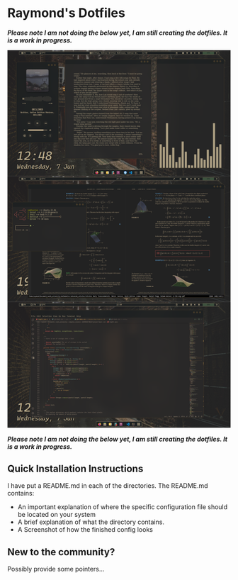 # Raymond's Dotfiles

***Please note I am not doing the below yet, I am still creating the dotfiles. It is a work in progress.***

![preview](Preview.png)

***Please note I am not doing the below yet, I am still creating the dotfiles. It is a work in progress.***

## Quick Installation Instructions
I have put a README.md in each of the directories. 
The README.md contains:
- An important explanation of where the specific configuration file should be 
located on your system
- A brief explanation of what the directory contains.
- A Screenshot of how the finished config looks

## New to the community?
Possibly provide some pointers...
